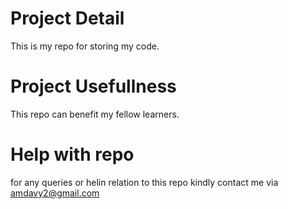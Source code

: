 # Project Detail
This is my repo for storing my code.

# Project Usefullness
This repo can benefit my fellow learners.

# Help with repo
for any queries or helin relation to this repo kindly contact me via amdavy2@gmail.com
